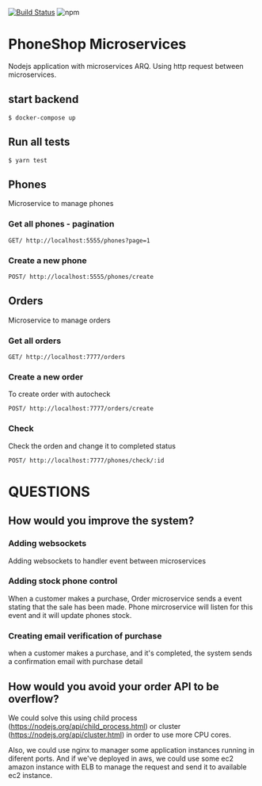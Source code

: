 
[![Build Status](https://travis-ci.org/wooltar/phoneshop.svg?branch=master)](https://travis-ci.org/wooltar/phoneshop)
![npm](https://img.shields.io/badge/npm-v6.7.0-blue.svg)


# PhoneShop Microservices

Nodejs application with microservices ARQ. 
Using http request between microservices. 
 


## start backend
```
$ docker-compose up
```

## Run all tests
```
$ yarn test
```

## Phones

Microservice to manage phones

### Get all phones - pagination
```
GET/ http://localhost:5555/phones?page=1
```

### Create a new phone
```
POST/ http://localhost:5555/phones/create
```

## Orders

Microservice to manage orders

### Get all orders
```
GET/ http://localhost:7777/orders
```
 
### Create a new order
To create order with autocheck
```
POST/ http://localhost:7777/orders/create
```

### Check
Check the orden and change it to completed status
```
POST/ http://localhost:7777/phones/check/:id
```

# QUESTIONS

## How would you improve the system?

### Adding websockets
Adding websockets to handler event between microservices

### Adding stock phone control
When a customer makes a purchase, Order microservice sends a event stating that the sale has been made. Phone mircroservice will listen for this event and it will update phones stock.

### Creating email verification of purchase
when a customer makes a purchase, and it's completed, the system sends a confirmation email with purchase detail


## How would you avoid your order API to be overflow?
We could solve this using child process (https://nodejs.org/api/child_process.html) or cluster (https://nodejs.org/api/cluster.html) in order to use more CPU cores.

Also, we could use nginx to manager some application instances running in diferent ports.
And if we've deployed in aws,  we could use some ec2 amazon instance with ELB to manage the request and send it to available ec2 instance. 